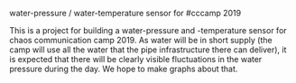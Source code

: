 water-pressure / water-temperature sensor for #cccamp 2019

This is a project for building a water-pressure and -temperature sensor for chaos communication camp 2019.
As water will be in short supply (the camp will use all the water that the
pipe infrastructure there can deliver), it is expected that there will be
clearly visible fluctuations in the water pressure during the day.
We hope to make graphs about that.


